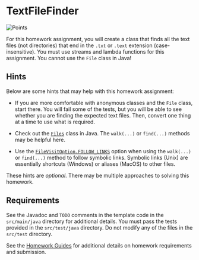 TextFileFinder
=================================================

![Points](../../blob/badges/points.svg)

For this homework assignment, you will create a class that finds all the text files (not directories) that end in the `.txt` or `.text` extension (case-insensitive). You must use streams and lambda functions for this assignment. You cannot use the `File` class in Java!

## Hints ##

Below are some hints that may help with this homework assignment:

  - If you are more comfortable with anonymous classes and the `File` class, start there. You will fail some of the tests, but you will be able to see whether you are finding the expected text files. Then, convert one thing at a time to use what is required.

  - Check out the [`Files`](https://www.cs.usfca.edu/~cs212/javadoc/api/java.base/java/nio/file/Files.html) class in Java. The `walk(...)` or `find(...)` methods may be helpful here.

  - Use the [`FileVisitOption.FOLLOW_LINKS`](https://www.cs.usfca.edu/~cs212/javadoc/api/java.base/java/nio/file/FileVisitOption.html#FOLLOW_LINKS) option when using the `walk(...)` or `find(...)` method to follow symbolic links. Symbolic links (Unix) are essentially shortcuts (Windows) or aliases (MacOS) to other files.

These hints are *optional*. There may be multiple approaches to solving this homework.

## Requirements ##

See the Javadoc and `TODO` comments in the template code in the `src/main/java` directory for additional details. You must pass the tests provided in the `src/test/java` directory. Do not modify any of the files in the `src/test` directory.

See the [Homework Guides](https://usf-cs272-fall2021.github.io/guides/homework/) for additional details on homework requirements and submission.
